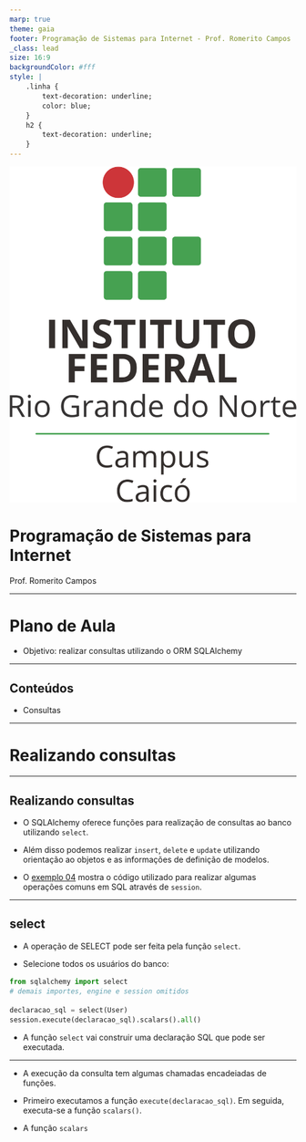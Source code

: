 ```yaml
---
marp: true
theme: gaia
footer: Programação de Sistemas para Internet - Prof. Romerito Campos
_class: lead
size: 16:9
backgroundColor: #fff
style: |
    .linha {
        text-decoration: underline;
        color: blue;
    } 
    h2 {
        text-decoration: underline;
    }       
---
```


![w:120 h:120](../../assets/ifrn-vertical.png)
# Programação de Sistemas para Internet
Prof. Romerito Campos

---

# Plano de Aula

- Objetivo: realizar consultas utilizando o ORM SQLAlchemy
  
---

## Conteúdos

- Consultas 

---

<style scoped>
    section {
        display: flex;
        flex-direction: column;
        justify-content: center;
        text-align: center;
    }
</style> 

# Realizando consultas

---
## Realizando consultas

- O SQLAlchemy oferece funções para realização de consultas ao banco utilizando `select`. 

- Além disso podemos realizar `insert`, `delete` e `update` utilizando orientação ao objetos e as informações de definição de modelos.


- O [exemplo 04](https://github.com/RomeritoCamposProjetos/Web2024/tree/main/slides/15_ORMS/case4) mostra o código utilizado para realizar algumas operações comuns em SQL através de `session`.

---

## select

- A operação de SELECT pode ser feita pela função `select`.

- Selecione todos os usuários do banco:
```python
from sqlalchemy import select
# demais importes, engine e session omitidos

declaracao_sql = select(User)
session.execute(declaracao_sql).scalars().all()
```

- A função `select` vai construir uma declaração SQL que pode ser executada. 

---

- A execução da consulta tem algumas chamadas encadeiadas de funções.

- Primeiro executamos a função `execute(declaracao_sql)`. Em seguida, executa-se a função `scalars()`.

- A função `scalars`